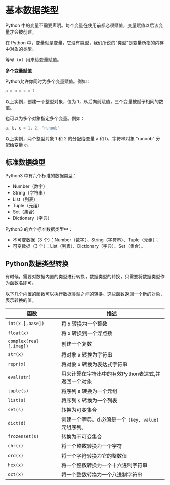 <!--
 * @Github       : https://github.com/superzhc/BigData-A-Question
 * @Author       : SUPERZHC
 * @CreateDate   : 2021-02-20 17:21:44
 * @LastEditTime : 2021-02-20 17:40:45
 * @Copyright 2021 SUPERZHC
-->
# 基本数据类型

Python 中的变量不需要声明。每个变量在使用前都必须赋值，变量赋值以后该变量才会被创建。

在 Python 中，变量就是变量，它没有类型，我们所说的"类型"是变量所指的内存中对象的类型。

等号（=）用来给变量赋值。

**多个变量赋值**

Python允许你同时为多个变量赋值。例如：

```py
a = b = c = 1
```

以上实例，创建一个整型对象，值为 1，从后向前赋值，三个变量被赋予相同的数值。

也可以为多个对象指定多个变量。例如：

```py
a, b, c = 1, 2, "runoob"
```

以上实例，两个整型对象 1 和 2 的分配给变量 a 和 b，字符串对象 "runoob" 分配给变量 c。

## 标准数据类型

Python3 中有六个标准的数据类型：

- Number（数字）
- String（字符串）
- List（列表）
- Tuple（元组）
- Set（集合）
- Dictionary（字典）

Python3 的六个标准数据类型中：

- 不可变数据（3 个）：Number（数字）、String（字符串）、Tuple（元组）；
- 可变数据（3 个）：List（列表）、Dictionary（字典）、Set（集合）。

## Python数据类型转换

有时候，需要对数据内置的类型进行转换，数据类型的转换，只需要将数据类型作为函数名即可。

以下几个内置的函数可以执行数据类型之间的转换。这些函数返回一个新的对象，表示转换的值。

| 函数                    | 描述                                                 |
| ----------------------- | ---------------------------------------------------- |
| `int(x [,base])`        | 将 x 转换为一个整数                                  |
| `float(x)`              | 将 x 转换到一个浮点数                                |
| `complex(real [,imag])` | 创建一个复数                                         |
| `str(x)`                | 将对象 x 转换为字符串                                |
| `repr(x)`               | 将对象 x 转换为表达式字符串                          |
| `eval(str)`             | 用来计算在字符串中的有效Python表达式,并返回一个对象  |
| `tuple(s)`              | 将序列 s 转换为一个元组                              |
| `list(s)`               | 将序列 s 转换为一个列表                              |
| `set(s)`                | 转换为可变集合                                       |
| `dict(d)`               | 创建一个字典。d 必须是一个 `(key, value)` 元组序列。 |
| `frozenset(s)`          | 转换为不可变集合                                     |
| `chr(x)`                | 将一个整数转换为一个字符                             |
| `ord(x)`                | 将一个字符转换为它的整数值                           |
| `hex(x)`                | 将一个整数转换为一个十六进制字符串                   |
| `oct(x)`                | 将一个整数转换为一个八进制字符串                     |